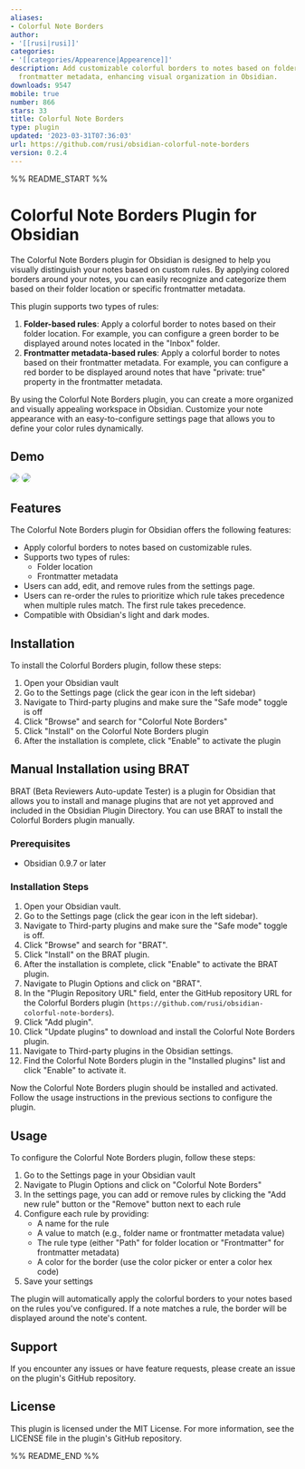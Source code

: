 ```yaml
---
aliases:
- Colorful Note Borders
author:
- '[[rusi|rusi]]'
categories:
- '[[categories/Appearence|Appearence]]'
description: Add customizable colorful borders to notes based on folder location or
  frontmatter metadata, enhancing visual organization in Obsidian.
downloads: 9547
mobile: true
number: 866
stars: 33
title: Colorful Note Borders
type: plugin
updated: '2023-03-31T07:36:03'
url: https://github.com/rusi/obsidian-colorful-note-borders
version: 0.2.4
---
```


%% README_START %%

# Colorful Note Borders Plugin for Obsidian

The Colorful Note Borders plugin for Obsidian is designed to help you visually distinguish your notes based on custom rules. By applying colored borders around your notes, you can easily recognize and categorize them based on their folder location or specific frontmatter metadata.

This plugin supports two types of rules:

1. **Folder-based rules**: Apply a colorful border to notes based on their folder location. For example, you can configure a green border to be displayed around notes located in the "Inbox" folder.
2. **Frontmatter metadata-based rules**: Apply a colorful border to notes based on their frontmatter metadata. For example, you can configure a red border to be displayed around notes that have "private: true" property in the frontmatter metadata.

By using the Colorful Note Borders plugin, you can create a more organized and visually appealing workspace in Obsidian. Customize your note appearance with an easy-to-configure settings page that allows you to define your color rules dynamically.

## Demo

<img src="https://raw.githubusercontent.com/rusi/obsidian-colorful-note-borders/master/assets/ColorfulNoteBordersDemov0.3.gif" style=" box-shadow: 0 2px 8px 0 var(--background-modifier-border); border-radius: 8px; ">

<img src="https://raw.githubusercontent.com/rusi/obsidian-colorful-note-borders/master/assets/PopupWindow.png" style=" box-shadow: 0 2px 8px 0 var(--background-modifier-border); border-radius: 8px; ">

## Features

The Colorful Note Borders plugin for Obsidian offers the following features:

- Apply colorful borders to notes based on customizable rules.
- Supports two types of rules:
  - Folder location
  - Frontmatter metadata
- Users can add, edit, and remove rules from the settings page.
- Users can re-order the rules to prioritize which rule takes precedence when multiple rules match. The first rule takes precedence.
- Compatible with Obsidian's light and dark modes.

## Installation

To install the Colorful Borders plugin, follow these steps:

1. Open your Obsidian vault
2. Go to the Settings page (click the gear icon in the left sidebar)
3. Navigate to Third-party plugins and make sure the "Safe mode" toggle is off
4. Click "Browse" and search for "Colorful Note Borders"
5. Click "Install" on the Colorful Note Borders plugin
6. After the installation is complete, click "Enable" to activate the plugin

## Manual Installation using BRAT

BRAT (Beta Reviewers Auto-update Tester) is a plugin for Obsidian that allows you to install and manage plugins that are not yet approved and included in the Obsidian Plugin Directory. You can use BRAT to install the Colorful Borders plugin manually.

### Prerequisites

- Obsidian 0.9.7 or later

### Installation Steps

1. Open your Obsidian vault.
2. Go to the Settings page (click the gear icon in the left sidebar).
3. Navigate to Third-party plugins and make sure the "Safe mode" toggle is off.
4. Click "Browse" and search for "BRAT".
5. Click "Install" on the BRAT plugin.
6. After the installation is complete, click "Enable" to activate the BRAT plugin.
7. Navigate to Plugin Options and click on "BRAT".
8. In the "Plugin Repository URL" field, enter the GitHub repository URL for the Colorful Borders plugin (`https://github.com/rusi/obsidian-colorful-note-borders`).
9. Click "Add plugin".
10. Click "Update plugins" to download and install the Colorful Note Borders plugin.
11. Navigate to Third-party plugins in the Obsidian settings.
12. Find the Colorful Note Borders plugin in the "Installed plugins" list and click "Enable" to activate it.

Now the Colorful Note Borders plugin should be installed and activated. Follow the usage instructions in the previous sections to configure the plugin.

## Usage

To configure the Colorful Note Borders plugin, follow these steps:

1. Go to the Settings page in your Obsidian vault
2. Navigate to Plugin Options and click on "Colorful Note Borders"
3. In the settings page, you can add or remove rules by clicking the "Add new rule" button or the "Remove" button next to each rule
4. Configure each rule by providing:
    - A name for the rule
    - A value to match (e.g., folder name or frontmatter metadata value)
    - The rule type (either "Path" for folder location or "Frontmatter" for frontmatter metadata)
    - A color for the border (use the color picker or enter a color hex code)
5. Save your settings

The plugin will automatically apply the colorful borders to your notes based on the rules you've configured. If a note matches a rule, the border will be displayed around the note's content.

## Support

If you encounter any issues or have feature requests, please create an issue on the plugin's GitHub repository.

## License

This plugin is licensed under the MIT License. For more information, see the LICENSE file in the plugin's GitHub repository.


%% README_END %%